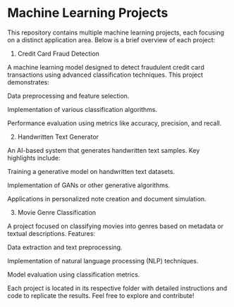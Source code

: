 # Machine Learning Projects

This repository contains multiple machine learning projects, each focusing on a distinct application area. Below is a brief overview of each project:

1. Credit Card Fraud Detection

A machine learning model designed to detect fraudulent credit card transactions using advanced classification techniques. This project demonstrates:

Data preprocessing and feature selection.

Implementation of various classification algorithms.

Performance evaluation using metrics like accuracy, precision, and recall.

2. Handwritten Text Generator

An AI-based system that generates handwritten text samples. Key highlights include:

Training a generative model on handwritten text datasets.

Implementation of GANs or other generative algorithms.

Applications in personalized note creation and document simulation.

3. Movie Genre Classification

A project focused on classifying movies into genres based on metadata or textual descriptions. Features:

Data extraction and text preprocessing.

Implementation of natural language processing (NLP) techniques.

Model evaluation using classification metrics.

Each project is located in its respective folder with detailed instructions and code to replicate the results. Feel free to explore and contribute!
